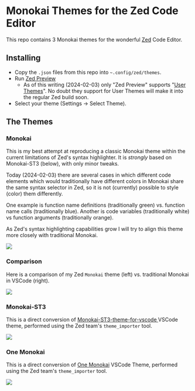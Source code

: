 # Monokai Themes for the Zed Code Editor

This repo contains 3 Monokai themes for the wonderful [Zed](https://zed.dev) Code Editor.

## Installing
- Copy the `.json` files from this repo into `~.config/zed/themes`.
- Run [Zed Preview](https://zed.dev/releases/preview)
    - As of this writing (2024-02-03) only "Zed Preview" supports "[User Themes](https://zed.dev/blog/user-themes-now-in-preview)".  No doubt they support for User Themes will make it into the regular Zed build soon.
- Select your theme (Settings -> Select Theme).

## The Themes
### Monokai
This is my best attempt at reproducing a classic Monokai theme within the current limitations of Zed's syntax highlighter. It is _strongly_ based on Monokai-ST3 (below), with only minor tweaks.

Today (2024-02-03) there are several cases in which different code elements which would traditionally have different colors in Monokai share the same syntax selector in Zed, so it is not (currently) possible to style (color) them differently.

One example is function name definitions (traditionally green) vs. function name calls (traditionally blue).  Another is code variables (traditionally white) vs function arguments (traditionally orange).

As Zed's syntax highlighting capabilities grow I will try to align this theme more closely with traditional Monokai.

![](img/screenshot_monokai.png)

### Comparison

Here is a comparison of my Zed `Monokai` theme (left) vs. traditional Monokai in VSCode (right).

![](img/zed_vscode_comparison.png)

### Monokai-ST3
This is a direct conversion of [Monokai-ST3-theme-for-vscode
](https://github.com/volosovich/Monokai-ST3-theme-for-vscode) VSCode theme, performed using the Zed team's `theme_importer` tool.

![](img/screenshot_monokai_st3.png)

### One Monokai
This is a direct conversion of [One Monokai](https://github.com/azemoh/vscode-one-monokai/tree/master) VSCode Theme, performed using the Zed team's `theme_importer` tool.

![](img/screenshot_one_monokai.png)
